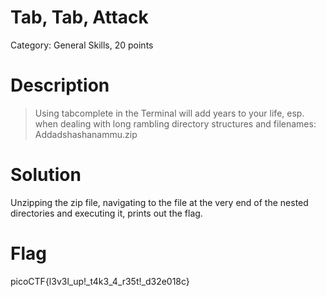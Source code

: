 # Tab, Tab, Attack
Category: General Skills, 20 points

# Description
> Using tabcomplete in the Terminal will add years to your life, esp. when dealing with long rambling directory structures and filenames: Addadshashanammu.zip

# Solution
Unzipping the zip file, navigating to the file at the very end of the nested
directories and executing it, prints out the flag. 

# Flag
picoCTF{l3v3l_up!_t4k3_4_r35t!_d32e018c}
